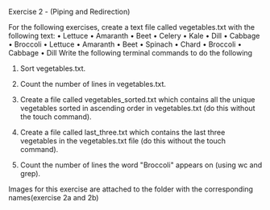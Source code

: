 Exercise 2 - (Piping and Redirection)

For the following exercises, create a text file called vegetables.txt with the following text:
• Lettuce
• Amaranth
• Beet
• Celery
• Kale
• Dill
• Cabbage
• Broccoli
• Lettuce
• Amaranth
• Beet
• Spinach
• Chard
• Broccoli
• Cabbage
• Dill
Write the following terminal commands to do the following

1. Sort vegetables.txt.

2. Count the number of lines in vegetables.txt.

3. Create a file called vegetables_sorted.txt which contains all the unique vegetables sorted in ascending order in vegetables.txt (do this without the touch command).

4. Create a file called last_three.txt which contains the last three vegetables in the vegetables.txt file (do this without the touch command).

5. Count the number of lines the word "Broccoli" appears on (using wc and grep).

Images for this exercise are attached to the folder with the corresponding names(exercise 2a and 2b)
